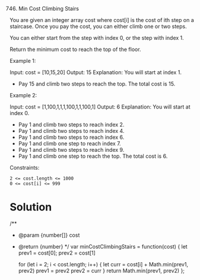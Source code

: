 746. Min Cost Climbing Stairs

You are given an integer array cost where cost[i] is the cost of ith step on a staircase. Once you pay the cost, you can either climb one or two steps.

You can either start from the step with index 0, or the step with index 1.

Return the minimum cost to reach the top of the floor.

 

Example 1:

Input: cost = [10,15,20]
Output: 15
Explanation: You will start at index 1.
- Pay 15 and climb two steps to reach the top.
The total cost is 15.

Example 2:

Input: cost = [1,100,1,1,1,100,1,1,100,1]
Output: 6
Explanation: You will start at index 0.
- Pay 1 and climb two steps to reach index 2.
- Pay 1 and climb two steps to reach index 4.
- Pay 1 and climb two steps to reach index 6.
- Pay 1 and climb one step to reach index 7.
- Pay 1 and climb two steps to reach index 9.
- Pay 1 and climb one step to reach the top.
The total cost is 6.

 

Constraints:

    2 <= cost.length <= 1000
    0 <= cost[i] <= 999

# Solution
/**
 * @param {number[]} cost
 * @return {number}
 */
var minCostClimbingStairs = function(cost) {
    let  prev1 = cost[0]; prev2 = cost[1]

    for (let i = 2; i < cost.length; i++) {
        let curr = cost[i] + Math.min(prev1, prev2)
        prev1 = prev2
        prev2 = curr
    }
    return Math.min(prev1, prev2)
};
